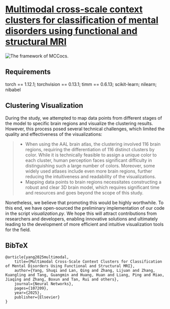 # [Multimodal cross-scale context clusters for classification of mental disorders using functional and structural MRI](https://www.sciencedirect.com/science/article/pii/S0893608025000887)
![The framework of MCCocs.](framework.tif)

## Requirements
torch == 1.12.1; torchvision == 0.13.1; timm == 0.6.13; scikit-learn; nilearn; nibabel

## Clustering Visualization
During the study, we attempted to map data points from different stages of the model to specific brain regions and visualize the clustering results. However, this process posed several technical challenges, which limited the quality and effectiveness of the visualizations:

> - When using the AAL brain atlas, the clustering involved 116 brain regions, requiring the differentiation of 116 distinct clusters by color. While it is technically feasible to assign a unique color to each cluster, human perception faces significant difficulty in distinguishing such a large number of colors. Moreover, some widely used atlases include even more brain regions, further reducing the intuitiveness and readability of the visualizations.
> - Mapping data points to brain regions necessitates constructing a robust and clear 3D brain model, which requires significant time and resources and goes beyond the scope of this study.

Nonetheless, we believe that promoting this would be highly worthwhile. To this end, we have open-sourced the preliminary implementation of our code in the script *visualization.py*. We hope this will attract contributions from researchers and developers, enabling innovative solutions and ultimately leading to the development of more efficient and intuitive visualization tools for the field.

## BibTeX

    @article{yang2025multimodal,
        title={Multimodal Cross-Scale Context Clusters for Classification of Mental Disorders Using Functional and Structural MRI},
        author={Yang, Shuqi and Lan, Qing and Zhang, Lijuan and Zhang, Kuangling and Tang, Guangmin and Huang, Huan and Liang, Ping and Miao, Jiaqing and Zhang, Boxun and Tan, Rui and others},
        journal={Neural Networks},
        pages={107209},
        year={2025},
        publisher={Elsevier}
    }
